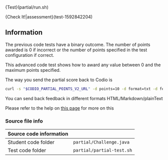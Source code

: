 
{Test}(partial/run.sh)

{Check It!|assessment}(test-1592842204)

## Information
The previous code tests have a binary outcome. The number of points awarded is 0 if incorrect or the number of points specified in the test configuration if correct.

This advanced code test shows how to award any value between 0 and the maximum points specified.

The way you send the partial score back to Codio is

```bash
curl -s "$CODIO_PARTIAL_POINTS_V2_URL" -d points=10 -d format=txt -d feedback="A grade"  > /dev/null
```
You can send back feedback in different formats HTML/Markdown/plainText

Please refer to the help on [this page](https://docs.codio.com/instructors/authoring/assessments/autograde-free-text.html#autograding-enhancements) for more on this

### Source file info

| Source code information|  |
| :------ | :----------- |
| Student code folder  | `partial/Challenge.java` |
| Test code folder  | `partial/partial-test.sh` |

